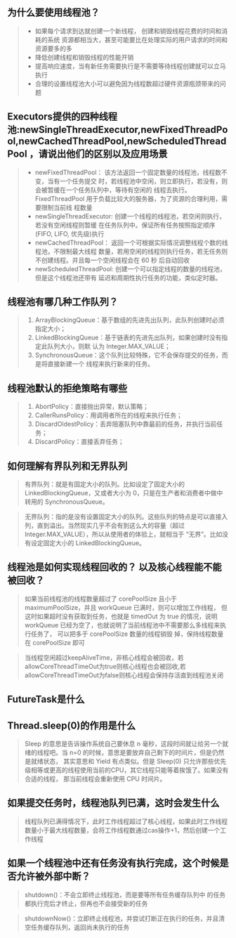 ## 为什么要使用线程池？
>- 如果每个请求到达就创建一个新线程， 创建和销毁线程花费的时间和消耗的系统
资源都相当大，甚至可能要比在处理实际的用户请求的时间和资源要多的多
>- 降低创建线程和销毁线程的性能开销
>- 提高响应速度，当有新任务需要执行是不需要等待线程创建就可以立马执行
>- 合理的设置线程池大小可以避免因为线程数超过硬件资源瓶颈带来的问题
## Executors提供的四种线程池:newSingleThreadExecutor,newFixedThreadPool,newCachedThreadPool,newScheduledThreadPool ，请说出他们的区别以及应用场景
>- newFixedThreadPool： 该方法返回一个固定数量的线程池，线程数不变，当有一个任务提交
时，若线程池中空闲，则立即执行，若没有，则会被暂缓在一个任务队列中，等待有空闲的
线程去执行。FixedThreadPool 用于负载比较大的服务器，为了资源的合理利用，需要限制当前线
程数量
>- newSingleThreadExecutor: 创建一个线程的线程池，若空闲则执行，若没有空闲线程则暂缓
在任务队列中。保证所有任务按照指定顺序(FIFO, LIFO, 优先级)执行
>- newCachedThreadPool： 返回一个可根据实际情况调整线程个数的线程池，不限制最大线程
数量，若用空闲的线程则执行任务，若无任务则不创建线程。并且每一个空闲线程会在 60 秒
后自动回收
>- newScheduledThreadPool: 创建一个可以指定线程的数量的线程池，但是这个线程池还带有
延迟和周期性执行任务的功能，类似定时器。
## 线程池有哪几种工作队列？
> 1. ArrayBlockingQueue：基于数组的先进先出队列，此队列创建时必须指定大小；
> 2. LinkedBlockingQueue：基于链表的先进先出队列，如果创建时没有指定此队列大小，则默
认为 Integer.MAX_VALUE；
> 3. SynchronousQueue：这个队列比较特殊，它不会保存提交的任务，而是将直接新建一个
线程来执行新来的任务。
## 线程池默认的拒绝策略有哪些
> 1. AbortPolicy：直接抛出异常，默认策略；
> 2. CallerRunsPolicy：用调用者所在的线程来执行任务；
> 3. DiscardOldestPolicy：丢弃阻塞队列中靠最前的任务，并执行当前任务；
> 4. DiscardPolicy：直接丢弃任务；
## 如何理解有界队列和无界队列
> 有界队列：就是有固定大小的队列。比如设定了固定大小的 LinkedBlockingQueue，又或者大小为 0，只是在生产者和消费者中做中转用的 SynchronousQueue。

> 无界队列：指的是没有设置固定大小的队列。这些队列的特点是可以直接入列，直到溢出。当然现实几乎不会有到这么大的容量（超过 Integer.MAX_VALUE），所以从使用者的体验上，就相当于 “无界”。比如没有设定固定大小的 LinkedBlockingQueue。

## 线程池是如何实现线程回收的？ 以及核心线程能不能被回收？
> 如果当前线程池的线程数量超过了 corePoolSize 且小于maximumPoolSize，并且 workQueue 已满时，则可以增加工作线程，
  但这时如果超时没有获取到任务，也就是 timedOut 为 true 的情况，说明 workQueue 已经为空了，也就说明了当前线程池中不需要那么多线程来执行任务了，
  可以把多于 corePoolSize 数量的线程销毁
掉，保持线程数量在 corePoolSize 即可

> 当线程空闲超过keepAliveTime，非核心线程会被回收，若allowCoreThreadTimeOut为true则核心线程也会被回收,若allowCoreThreadTimeOut为false则核心线程会保持存活直到线程池关闭
## FutureTask是什么
## Thread.sleep(0)的作用是什么
> Sleep 的意思是告诉操作系统自己要休息 n 毫秒，这段时间就让给另一个就绪的线程吧。当 n=0 的时候，意思是要放弃自己剩下的时间片，但是仍然是就绪状态，
  其实意思和 Yield 有点类似。但是 Sleep(0) 只允许那些优先级相等或更高的线程使用当前的CPU，其它线程只能等着挨饿了。如果没有合适的线程，
  那当前线程会重新使用 CPU 时间片。
## 如果提交任务时，线程池队列已满，这时会发生什么
> 线程队列已满得情况下，此时工作线程超过了核心线程，如果此时工作线程数量小于最大线程数量，会将工作线程数通过cas操作+1，然后创建一个工作线程
## 如果一个线程池中还有任务没有执行完成，这个时候是否允许被外部中断？
> shutdown()：不会立即终止线程池，而是要等所有任务缓存队列中
的任务都执行完后才终止，但再也不会接受新的任务 

> shutdownNow()：立即终止线程池，并尝试打断正在执行的任务，并且清空任务缓存队列，返回尚未执行的任务